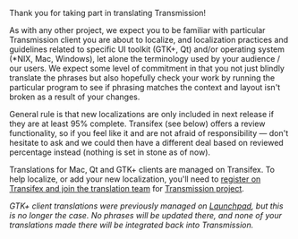 Thank you for taking part in translating Transmission!

As with any other project, we expect you to be familiar with particular Transmission client you are about to localize, and localization practices and guidelines related to specific UI toolkit (GTK+, Qt) and/or operating system (*NIX, Mac, Windows), let alone the terminology used by your audience / our users. We expect some level of commitment in that you not just blindly translate the phrases but also hopefully check your work by running the particular program to see if phrasing matches the context and layout isn't broken as a result of your changes.

General rule is that new localizations are only included in next release if they are at least 95% complete. Transifex (see below) offers a review functionality, so if you feel like it and are not afraid of responsibility — don't hesitate to ask and we could then have a different deal based on reviewed percentage instead (nothing is set in stone as of now).

Translations for Mac, Qt and GTK+ clients are managed on Transifex. To help localize, or add your new localization, you'll need to [register on Transifex and join the translation team](https://docs.transifex.com/getting-started/translators) for [Transmission project](https://www.transifex.com/transmissionbt/transmissionbt).

_GTK+ client translations were previously managed on [Launchpad](https://translations.launchpad.net/transmission/trunk/+pots/transmission), but this is no longer the case. No phrases will be updated there, and none of your translations made there will be integrated back into Transmission._
